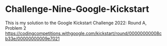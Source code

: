# Challenge-Nine-Google-Kickstart
This is my solution to the Google Kickstart Challenge 2022: Round A, Problem 2
https://codingcompetitions.withgoogle.com/kickstart/round/00000000008cb33e/00000000009e7021
